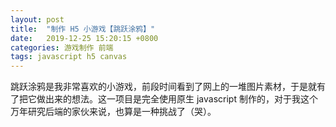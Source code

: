 ```yaml
---
layout: post
title:  "制作 H5 小游戏【跳跃涂鸦】"
date:   2019-12-25 15:20:15 +0800
categories: 游戏制作 前端
tags: javascript h5 canvas
---
```

跳跃涂鸦是我非常喜欢的小游戏，前段时间看到了网上的一堆图片素材，于是就有了把它做出来的想法。这一项目是完全使用原生 javascript 制作的，对于我这个万年研究后端的家伙来说，也算是一种挑战了（哭）。

